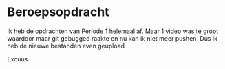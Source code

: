 # Beroepsopdracht

Ik heb de opdrachten van Periode 1 helemaal af. Maar 1 video was te groot waardoor maar git gebugged raakte en nu kan ik niet meer pushen. Dus ik heb de nieuwe bestanden even geupload

Excuus.
